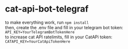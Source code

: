 # cat-api-bot-telegraf

to make everything work, run
`npm install` <br>
then, create the .env file and fill in your telegram bot token:
`API_KEY=YourTelegramBotTokenHere`
<br>
to increase cat API ratelimits, fill in your CatAPi token:
`CATAPI_KEY=YourCatApiTokenHere`

